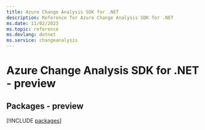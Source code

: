 ```yaml
---
title: Azure Change Analysis SDK for .NET
description: Reference for Azure Change Analysis SDK for .NET
ms.date: 11/02/2023
ms.topic: reference
ms.devlang: dotnet
ms.service: changeanalysis
---
```

# Azure Change Analysis SDK for .NET - preview
## Packages - preview
[!INCLUDE [packages](change-analysis-index.md)]